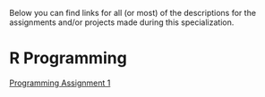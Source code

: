

Below you can find links for all (or most) of the descriptions for the assignments and/or projects made during this specialization.

# R Programming

[Programming Assignment 1](https://jerrymn.github.io/CourseraDataScience/2_R_Programming/ProgrammingAssignment1/README.html)

